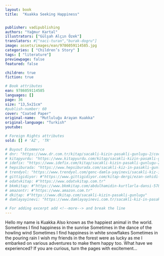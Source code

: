 ```yaml
---
layout: book
title:  "Kuakka Seeking Happiness"


publisher: vadipublishing
authors: "Yağmur Kartal"
illustrators: ["Gülşah Alçın Özek"]
translators: #["naci-turan","burak-dogru"]
image: assets/images/ean/9786059114585.jpg
categories: [ "Children’s Story" ]
tags: [ "literature"]
previewpage: false
featured: false

children: true
fiction: true

# Book attributes
ean: 9786059114585
languages: []
page: 36
size: "13,5x21cm"
#publish-number: 60
cover: "Coated Paper"
original-name:  "Mutluluğu Arayan Kuakka"
original-language: "Turkish"
youtube:

# Foreign Rights attributes
sold: [] # 'AZ', 'TR'

# Buyout Ecommerce
# dnr: "https://www.dr.com.tr/kitap/sacakli-kizin-pasakli-gunlugu-2/cocuk-ve-genclik/genclik-10-yas/roman-oyku/urunno=0001893059001"
# kitapyurdu: "https://www.kitapyurdu.com/kitap/sacakli-kizin-pasakli-gunlugu-2-/560122.html&filter_name=Sa%C3%A7akl%C4%B1+K%C4%B1z%27%C4%B1n+Pasakl%C4%B1+G%C3%BCnl%C3%BC%C4%9F%C3%BC+2"
# idefix: "https://www.idefix.com/kitap/sacakli-kizin-pasakli-gunlugu-2/cocuk-ve-genclik/genclik-10-yas/roman-oyku/urunno=0001893059001"
# hepsiburada: "https://www.hepsiburada.com/sacakli-kiz-in-pasakli-gunlugu-2-damla-yayinevi-p-HBV000012ER86"
# trendyol: "https://www.trendyol.com/genc-damla-yayinevi/sacakli-kiz-in-pasakli-gunlugu-2-p-54825777"
# gittigidiyor: #"https://www.gittigidiyor.com/kitap-dergi/ezan-sehidi-adnan-menderes_pdp_732728793"
# odatvkitap: #"https://www.odatvkitap.com.tr"
# bkmkitap: #"https://www.bkmkitap.com/abdulhamidin-kurtlarla-dansi-578226"
# amazontr: #"https://www.amazon.com.tr"
# dkitap: #"https://www.dkitap.com/sacakli-kizin-pasakli-gunlugu"
# damlayayinevi: "https://www.damlayayinevi.com.tr/sacakli-kiz-in-pasakli-gunlugu-2-bu-iste-bi-terslik-var"

# For adding excerpt add <!--more--> and break the line
---
```

Hello my name is Kuakka
Also known as the happiest animal in the world.
Sometimes I find happiness in the sunrise
Sometimes in the dance of the howling wind
Sometimes I find happiness in white snowflakes
Sometimes in the pouring rain
I wish my friends in the forest were as lucky as me
I embarked on various adventures to make them happy too.
What have we experienced?
If you are curious, turn the pages with excitement...
<!--more--> 

